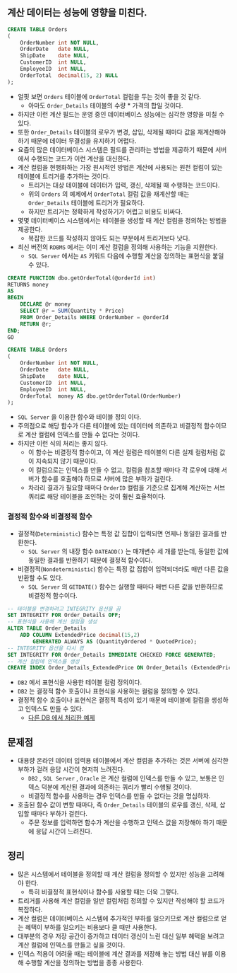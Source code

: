 ## 계산 데이터는 성능에 영향을 미친다.
```sql
CREATE TABLE Orders
(
    OrderNumber int NOT NULL,
    OrderDate   date NULL,
    ShipDate    date NULL,
    CustomerID  int NULL,
    EmployeeID  int NULL,
    OrderTotal  decimal(15, 2) NULL
);
```
- 얼핏 보면 `Orders` 테이블에 `OrderTotal` 컬럼을 두는 것이 좋을 것 같다.
  - 아마도 `Order_Details` 테이블의 수량 * 가격의 합일 것이다.
- 하지만 이런 계산 필드는 운영 중인 데이터베이스 성능에는 심각한 영향을 미칠 수 있다.
- 또한 `Order_Details` 테이블의 로우가 변경, 삽입, 삭제될 때마다 값을 재계산해야 하기 때문에 데이터 무결성을 유지하기 어렵다.
- 요즘의 많은 데이터베이스 시스템은 필드를 관리하는 방법을 제공하기 때문에 서버에서 수행되는 코드가 이런 계산을 대신한다.
- 계산 컬럼을 현행화하는 가장 원시적인 방법은 계산에 사용되는 원천 컬럼이 있는 테이블에 트리거를 추가하는 것이다.
  - 트리거는 대상 테이블에 데이터가 입력, 갱신, 삭제될 때 수행하는 코드이다.
  - 위의 `Orders` 의 예제에서 `OrderTotal` 컬럼 값을 재계산할 때는 `Order_Details` 테이블에 트리거가 필요하다.
  - 하지만 트리거는 정확하게 작성하기가 어렵고 비용도 비싸다.
- 몇몇 데이터베이스 시스템에서는 테이블을 생성할 때 계산 컬럼을 정의하는 방법을 제공한다.
  - 복잡한 코드를 작성하지 않아도 되는 부분에서 트리거보다 낫다.
- 최신 버전의 `RDBMS` 에서는 이미 계산 컬럼을 정의해 사용하는 기능을 지원한다.
  - `SQL Server` 에서는 `AS` 키워드 다음에 수행할 계산을 정의하는 표현식을 붙일 수 있다.

```sql
CREATE FUNCTION dbo.getOrderTotal(@orderId int)
RETURNS money
AS
BEGIN
    DECLARE @r money
    SELECT @r = SUM(Quantity * Price)
    FROM Order_Details WHERE OrderNumber = @orderId
    RETURN @r;
END;
GO

CREATE TABLE Orders
(
    OrderNumber int NOT NULL,
    OrderDate   date NULL,
    ShipDate    date NULL,
    CustomerID  int NULL,
    EmployeeID  int NULL,
    OrderTotal  money AS dbo.getOrderTotal(OrderNumber)
);
```
- `SQL Server` 을 이용한 함수와 테이블 정의 이다.
- 주의점으로 해당 함수가 다른 테이블에 있는 데이터에 의존하고 비결정적 함수이므로 계산 컬럼에 인덱스를 만들 수 없다는 것이다.
- 하지만 이런 식의 처리는 좋지 않다.
  - 이 함수는 비결정적 함수이고, 이 계산 컬럼은 테이블의 다른 실제 컬럼처럼 값이 지속되지 않기 때문이다.
  - 이 컬럼으로는 인덱스를 만들 수 없고, 컬럼을 참조할 때마다 각 로우에 대해 서버가 함수를 호출해야 하므로 서버에 많은 부하가 걸린다.
  - 차라리 결과가 필요할 때마다 `OrderID` 컬럼을 기준으로 집계해 계산하는 서브쿼리로 해당 테이블을 조인하는 것이 훨씬 효율적이다.

### 결정적 함수와 비결정적 함수
- 결정적(`Deterministic`) 함수는 특정 값 집합이 입력되면 언제나 동일한 결과를 반환한다.
  - `SQL Server` 의 내장 함수 `DATEADD()` 는 매개변수 세 개를 받는데, 동일한 값에 동일한 결과를 반환하기 때문에 결정적 함수이다.
- 비결정적(`Nondeterministic`) 함수는 특정 값 집합이 입력되더라도 매번 다른 값을 반환할 수도 있다.
  - `SQL Server` 의 `GETDATE()` 함수는 실행할 때마다 매번 다른 값을 반환하므로 비결정적 함수이다.

```sql
-- 테이블을 변경하려고 INTEGRITY 옵션을 끔
SET INTEGRITY FOR Order_Details OFF;
-- 표현식을 사용해 계산 컬럼을 생성
ALTER TABLE Order_Details
    ADD COLUMN ExtendedPrice decimal(15,2)
        GENERATED ALWAYS AS (QuantityOrdered * QuotedPrice);
-- INTEGRITY 옵션을 다시 켬
SET INTEGRITY FOR Order_Details IMMEDIATE CHECKED FORCE GENERATED;
-- 계산 컬럼에 인덱스를 생성
CREATE INDEX Order_Details_ExtendedPrice ON Order_Details (ExtendedPrice);
```
- `DB2` 에서 표현식을 사용한 테이블 컬럼 정의이다.
- `DB2` 는 결정적 함수 호출이나 표현식을 사용하는 컬럼을 정의할 수 있다.
- 결정적 함수 호출이나 표현식은 결정적 특성이 있기 때문에 테이블에 컬럼을 생성하고 인덱스도 만들 수 있다.
  - [다른 DB 에서 처리한 예제](https://github.com/gilbutITbook/006882)

## 문제점
- 대용량 온라인 데이터 입력용 테이블에서 계산 컬럼을 추가하는 것은 서버에 심각한 부하가 걸려 응답 시간이 현저히 느려진다.
  - `DB2` , `SQL Server` , `Oracle` 은 계산 컬럼에 인덱스를 만들 수 있고, 보통은 인덱스 덕분에 계산된 결과에 의존하는 쿼리가 빨리 수행될 것이다.
  - 비결정적 함수를 사용하는 경우 인덱스를 만들 수 없다는 것을 명심하자.
- 호출된 함수 값이 변할 때마다, 즉 `Order_Details` 테이블의 로우를 갱신, 삭제, 삽입할 때마다 부하가 걸린다.
  - 주문 정보를 입력하면 함수가 계산을 수행하고 인덱스 값을 저장해야 하기 때문에 응답 시간이 느려진다.

## 정리
- 많은 시스템에서 테이블을 정의할 때 계산 컬럼을 정의할 수 있지만 성능을 고려해야 한다.
  - 특히 비결정적 표현식이나 함수를 사용할 때는 더욱 그렇다.
- 트리거를 사용해 계산 컬럼을 일반 컬럼처럼 정의할 수 있지만 작성해야 할 코드가 복잡하다.
- 계산 컬럼은 데이터베이스 시스템에 추가적인 부하를 일으키므로 계산 컬럼으로 얻는 혜택이 부하를 일으키는 비용보다 클 때만 사용한다.
- 대부분의 경우 저장 공간이 증가하고 데이터 갱신이 느린 대신 일부 혜택을 보려고 계산 컬럼에 인덱스를 만들고 싶을 것이다.
- 인덱스 적용이 어려울 때는 테이블에 계산 결과를 저장해 놓는 방법 대신 뷰를 이용해 수행할 계산을 정의하는 방법을 종종 사용한다.
